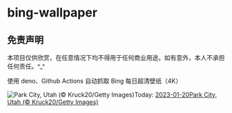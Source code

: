 # bing-wallpaper

## 免责声明

本项目仅供欣赏，在任意情况下均不得用于任何商业用途。如有意外，本人不承担任何责任。^_^

使用 deno、Github Actions 自动抓取 Bing 每日超清壁纸（4K）

<!-- BEGIN -->
<!--  Fri Jan 20 2023 01:13:22 GMT+0000 (Coordinated Universal Time) -->
  ![Park City, Utah (© Kruck20/Getty Images)](https://cn.bing.com/th?id=OHR.SFFParkCity_EN-US1872185938_UHD.jpg&pid=hp&w=1000&rs=1&c=4)Today: [2023-01-20Park City, Utah (© Kruck20/Getty Images)](https://cn.bing.com/th?id=OHR.SFFParkCity_EN-US1872185938_UHD.jpg)
  
<!-- END -->